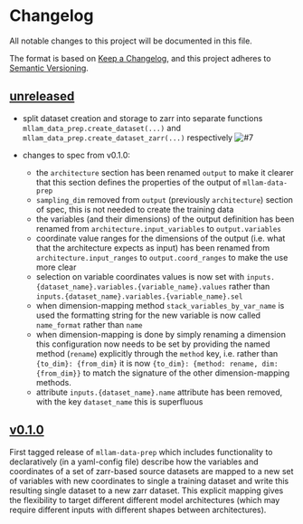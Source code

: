 # Changelog

All notable changes to this project will be documented in this file.

The format is based on [Keep a Changelog](https://keepachangelog.com/en/1.1.0/),
and this project adheres to [Semantic Versioning](https://semver.org/spec/v2.0.0.html).

## [unreleased](https://github.com/mllam/mllam-data-prep/compare/v0.1.0...HEAD)

- split dataset creation and storage to zarr into separate functions `mllam_data_prep.create_dataset(...)` and `mllam_data_prep.create_dataset_zarr(...)` respectively ![\#7](https://github.com/mllam/mllam-data-prep/pull/7)

- changes to spec from v0.1.0:
  - the `architecture` section has been renamed `output` to make it clearer that this section defines the
    properties of the output of `mllam-data-prep`
  - `sampling_dim` removed from `output` (previously `architecture`) section of spec, this is not needed to create the training data
  - the variables (and their dimensions) of the output definition has been renamed from `architecture.input_variables` to `output.variables`
  - coordinate value ranges for the dimensions of the output (i.e. what that the architecture expects as input) has been renamed from
    `architecture.input_ranges` to `output.coord_ranges` to make the use more clear
  - selection on variable coordinates values is now set with `inputs.{dataset_name}.variables.{variable_name}.values`
    rather than `inputs.{dataset_name}.variables.{variable_name}.sel`
  - when dimension-mapping method `stack_variables_by_var_name` is used the formatting string for the new variable
    is now called `name_format` rather than `name`
  - when dimension-mapping is done by simply renaming a dimension this configuration now needs to be set by providing
    the named method (`rename`) explicitly through the `method` key, i.e. rather than `{to_dim}: {from_dim}` it is now
    `{to_dim}: {method: rename, dim: {from_dim}}` to match the signature of the other dimension-mapping methods.
  - attribute `inputs.{dataset_name}.name` attribute has been removed, with the key `dataset_name` this is
    superfluous

## [v0.1.0](https://github.com/mllam/mllam-data-prep/releases/tag/v0.1.0)

First tagged release of `mllam-data-prep` which includes functionality to
declaratively (in a yaml-config file) describe how the variables and
coordinates of a set of zarr-based source datasets are mapped to a new set of
variables with new coordinates to single a training dataset and write this
resulting single dataset to a new zarr dataset. This explicit mapping gives the
flexibility to target different different model architectures (which may
require different inputs with different shapes between architectures).
